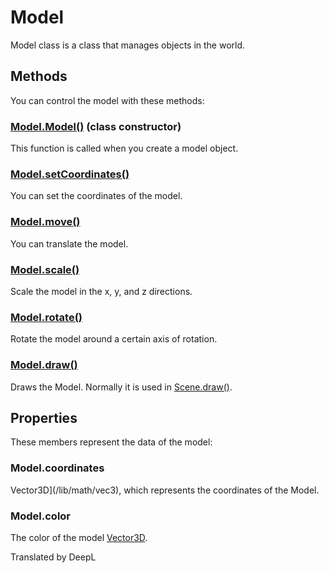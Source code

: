 # Model

 Model class is a class that manages objects in the world.

## Methods

You can control the model with these methods:

### [Model.Model()](/lib/3d/model/constructor) (class constructor)

This function is called when you create a model object.

### [Model.setCoordinates()](/lib/3d/model/setpos)

You can set the coordinates of the model.

### [Model.move()](/lib/3d/model/translate)

You can translate the model.

### [Model.scale()](/lib/3d/model/scale)

Scale the model in the x, y, and z directions.

### [Model.rotate()](/lib/3d/model/rotate)

Rotate the model around a certain axis of rotation.

### [Model.draw()](/lib/3d/model/draw)

Draws the Model. Normally it is used in [Scene.draw()](/lib/3d/scene/draw). 

## Properties

These members represent the data of the model:

### Model.coordinates

Vector3D](/lib/math/vec3), which represents the coordinates of the Model.

### Model.color

The color of the model [Vector3D](/lib/math/vec3).

Translated by DeepL
